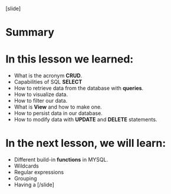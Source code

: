 [slide]
# Summary

# In this lesson we learned:

- What is the acronym **CRUD**.
- Capabilities of SQL **SELECT**
- How to retrieve data from the database with **queries**.
- How to visualize data.
- How to filter our data.
- What is **View** and how to make one.
- How to persist data in our database.
- How to modify data with **UPDATE** and **DELETE** statements.


# In the next lesson, we will learn:

- Different build-in **functions** in MYSQL.
- Wildcards
- Regular expressions
- Grouping
- Having
a
[/slide]